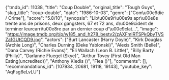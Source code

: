 {"tmdb_id": 11038, "title": "Coup Double", "original_title": "Tough Guys", "slug_title": "coup-double", "date": "1986-10-03", "genre": ["Com\u00e9die / Crime"], "score": "5.8/10", "synopsis": "Lib\u00e9r\u00e9s apr\u00e8s trente ans de prisons, deux gangsters, 67 et 72 ans, d\u00e9cident de terminer leurcarri\u00e8re par un dernier coup d'\u00e9clat...", "image": "https://image.tmdb.org/t/p/w185_and_h278_bestv2/zAXFmIRTSPkQbyTVSZa1GUtCQD9.jpg", "actors": ["Burt Lancaster (Harry Doyle)", "Kirk Douglas (Archie Long)", "Charles Durning (Deke Yablonski)", "Alexis Smith (Belle)", "Dana Carvey (Richie Evans)", "Eli Wallach (Leon B. Little)", "Billy Barty (Philly)", "Darlanne Fluegel (Skye)", "Arthur Tovey (First Old Man Eating(uncredited))", "Anthony Kiedis ()", "Flea ()"], "comments": [], "recommandations_id": [107934, 20681, 19118, 19143], "youtube_key": "AqFsg6eLvLU"}